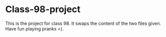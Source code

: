 # Class-98-project
This is the project for class 98.
It swaps the content of the two files given. 
Have fun playing pranks =).
